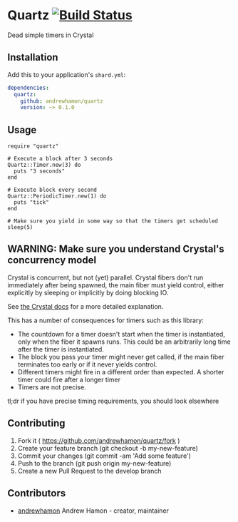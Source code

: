 # Quartz [![Build Status](https://travis-ci.org/andrewhamon/quartz.svg?branch=master)](https://travis-ci.org/andrewhamon/quartz)

Dead simple timers in Crystal

## Installation

Add this to your application's `shard.yml`:

```yaml
dependencies:
  quartz:
    github: andrewhamon/quartz
    version: ~> 0.1.0
```

## Usage

```crystal
require "quartz"

# Execute a block after 3 seconds
Quartz::Timer.new(3) do
  puts "3 seconds"
end

# Execute block every second
Quartz::PeriodicTimer.new(1) do
  puts "tick"
end

# Make sure you yield in some way so that the timers get scheduled
sleep(5)
```

## WARNING: Make sure you understand Crystal's concurrency model

Crystal is concurrent, but not (yet) parallel. Crystal fibers don't run immediately after being spawned, the main fiber must yield control, either explicitly by sleeping or implicitly by doing blocking IO.

See [the Crystal docs](https://crystal-lang.org/docs/guides/concurrency.html) for a more detailed explanation.

This has a number of consequences for timers such as this library:

- The countdown for a timer doesn't start when the timer is instantiated, only when the fiber it spawns runs. This could be an arbitrarily long time after the timer is instantiated.
- The block you pass your timer might never get called, if the main fiber terminates too early or if it never yields control.
- Different timers might fire in a different order than expected. A shorter timer could fire after a longer timer
- Timers are not precise.

tl;dr if you have precise timing requirements, you should look elsewhere

## Contributing

1. Fork it ( https://github.com/andrewhamon/quartz/fork )
2. Create your feature branch (git checkout -b my-new-feature)
3. Commit your changes (git commit -am 'Add some feature')
4. Push to the branch (git push origin my-new-feature)
5. Create a new Pull Request to the develop branch

## Contributors

- [andrewhamon](https://github.com/andrewhamon) Andrew Hamon - creator, maintainer
